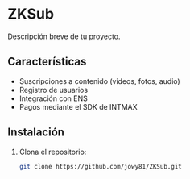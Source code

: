 # ZKSub

Descripción breve de tu proyecto.

## Características

- Suscripciones a contenido (videos, fotos, audio)
- Registro de usuarios
- Integración con ENS
- Pagos mediante el SDK de INTMAX

## Instalación

1. Clona el repositorio:
   ```bash
   git clone https://github.com/jowy81/ZKSub.git